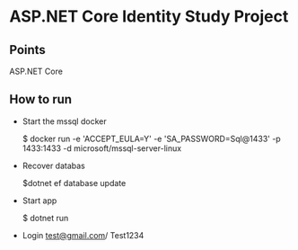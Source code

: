 ASP.NET Core Identity Study Project
======================================

Points
-------------------------------------
ASP.NET Core  




How to run
-------------------------------------
* Start the mssql docker 
    
    $ docker run -e 'ACCEPT_EULA=Y' -e 'SA_PASSWORD=Sql@1433' -p 1433:1433 -d microsoft/mssql-server-linux

* Recover databas 
    
    $dotnet ef database update

* Start app 
    
    $ dotnet run

* Login 
    test@gmail.com/ Test1234